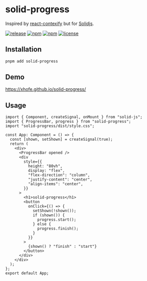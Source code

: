 # solid-progress

Inspired by [react-contexify](https://github.com/fkhadra/react-contexify) but for [Solidjs](https://solidjs.com).

[![release](https://github.com/Xhofe/solid-progress/actions/workflows/release.yml/badge.svg)](https://github.com/Xhofe/solid-progress/actions/workflows/release.yml) [![npm](https://img.shields.io/npm/dm/solid-progress.svg)](https://www.npmjs.com/package/solid-progress) [![npm](https://img.shields.io/npm/v/solid-progress.svg)](https://www.npmjs.com/package/solid-progress) [![license](https://img.shields.io/github/license/Xhofe/solid-progress.svg)](https://github.com/Xhofe/solid-progress/blob/main/LICENSE)

## Installation

```bash
pnpm add solid-progress
```

## Demo
<https://xhofe.github.io/solid-progress/>

## Usage

```tsx
import { Component, createSignal, onMount } from "solid-js";
import { ProgressBar, progress } from "solid-progress";
import "solid-progress/dist/style.css";

const App: Component = () => {
  const [shown, setShown] = createSignal(true);
  return (
    <div>
      <ProgressBar opened />
      <div
        style={{
          height: "80vh",
          display: "flex",
          "flex-direction": "column",
          "justify-content": "center",
          "align-items": "center",
        }}
      >
        <h1>solid-progress</h1>
        <button
          onClick={() => {
            setShown(!shown());
            if (shown()) {
              progress.start();
            } else {
              progress.finish();
            }
          }}
        >
          {shown() ? "finish" : "start"}
        </button>
      </div>
    </div>
  );
};
export default App;

```